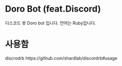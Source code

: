 <h1>Doro Bot (feat.Discord)</h1>

디스코드 봇 Doro bot 입니다.
언어는 Ruby입니다.

<h1>사용함</h1>
discrodrb
https://github.com/shardlab/discordrb#usage
